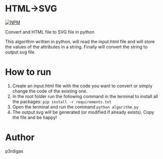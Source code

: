 # HTML->SVG
[![NPM](https://img.shields.io/npm/l/react)](https://github.com/P3rdigas/HTML--SVG/blob/main/LICENSE) 

Convert and HTML file to SVG file in python

This algorithm written in python, will read the input.html file and will store the values of the attributes in a string. Finally will convert the string to output.svg file.

# How to run

1.  Create an input.html file with the code you want to convert or simply change the code of the existing one.
2.  In the root folder run the following command in the terminal to install all the packages: ```pip install -r requirements.txt```
3.  Open the terminal and run the command ```python algorithm.py```
5.  The output.svg will be generated (or modified if already exists). Copy the file and be happy!

# Author

p3rdigas
